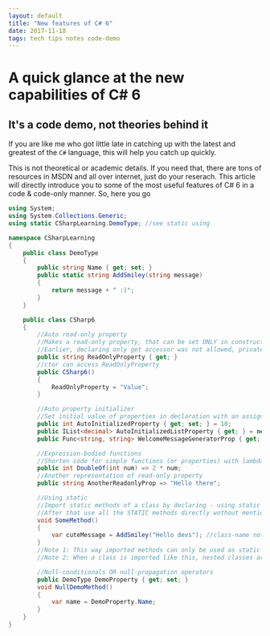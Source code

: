 ```yaml
---
layout: default
title: "New features of C# 6"
date: 2017-11-18
tags: tech tips notes code-demo
---
```




# A quick glance at the new capabilities of C# 6 

## It's a code demo, not theories behind it

If you are like me who got little late in catching up with the latest and greatest of the `C#` language, this will help you catch up quickly.

This is not theoretical or academic details. If you need that, there are tons of resources in MSDN and all over internet, just do your reserach. This article will directly introduce you to some of the most useful features of C# 6 in a code & code-only manner. So, here you go

```cs
using System;
using System.Collections.Generic;
using static CSharpLearning.DemoType; //see static using

namespace CSharpLearning
{
    public class DemoType
    {
        public string Name { get; set; }
        public static string AddSmiley(string message)
        {
            return message + " :)";
        }
    }

    public class CSharp6
    {
        //Auto read-only property
        //Makes a read-only property, that can be set ONLY in constructor or initializer
        //Earlier, declaring only get accessor was not allowed, private set; was allowed though
        public string ReadOnlyProperty { get; }
        //ctor can access ReadOnlyProperty
        public CSharp6()
        {
            ReadOnlyProperty = "Value";
        }

        //Auto property initializer
        //Set initial value of properties in declaration with an assignment sign
        public int AutoInitializedProperty { get; set; } = 10;
        public IList<decimal> AutoInitializedListProperty { get; } = new List<decimal>(); //Read-only properties can also be initialized
        public Func<string, string> WelcomeMessageGeneratorProp { get; set; } = (name) => $"Welcome {name}."; //See Expression-bodied function & String Interpolation        

        //Expression-bodied functions
        //Shorten code for simple functions (or properties) with lambda expressions
        public int DoubleOf(int num) => 2 * num;
        //Another representation of read-only property
        public string AnotherReadonlyProp => "Hello there";

        //Using static
        //Import static methods of a class by declaring - using static Namespace.Class;
        //After that use all the STATIC methods directly wothout mentioning class-name
        void SomeMethod()
        {
            var cuteMessage = AddSmiley("Hello devs"); //class-name not used, like - SomeUtility.AddSmiley("Hello devs");
        }
        //Note 1: This way imported methods can only be used as static methods, not as extensions - even if they are
        //Note 2: When a class is imported like this, nested classes are also imported

        //Null-conditionals OR null-propagation operators
        public DemoType DemoProperty { get; set; }
        void NullDemoMethod()
        {
            var name = DemoProperty.Name;
        }
    }
}

```
